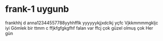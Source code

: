 # frank-1 uygunb
frankhhj  d
anna12344557788yyhhfflk
yyyyyykjjxdclkj
yçfc
Vjkkmmmmgkljc iyi 
Gömlek bir 
ttmm c ffjkfgfgkgfhf
  falan var 
  ffcj
çok güzel olmuş çok 
Her gün 
